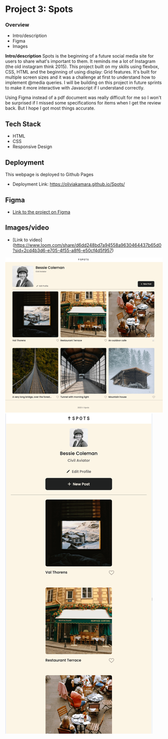 # Project 3: Spots

### Overview

- Intro/description
- Figma
- Images

**Intro/description**
Spots is the beginning of a future social media site for users to share what's important to them. It reminds me a lot of Instagram (the old instagram think 2015). This project built on my skills using flexbox, CSS, HTML and the beginning of using display: Grid features. It's built for multiple screen sizes and it was a challenge at first to understand how to implement @media queries. I will be building on this project in future sprints to make it more interactive with Javascript if I understand correctly.

Using Figma instead of a pdf document was really difficult for me so I won't be surprised if I missed some specifications for items when I get the review back. But I hope I got most things accurate.

## Tech Stack

- HTML
- CSS
- Responsive Design

## Deployment

This webpage is deployed to Github Pages

- Deployment Link: https://oliviakamara.github.io/Spots/

## Figma

- [Link to the project on Figma](https://www.figma.com/design/BBNm2bC3lj8QQMHlnqRsga/Sprint-3-Project%3A-Spots?node-id=0-1&t=XR8EkKeE2uo9ac7N-0)

## Images/video

- [Link to video] (https://www.loom.com/share/d6dd248bd7a94558a9630464437b65d0?sid=2cd4b3d6-e705-4f55-a8f6-e50cf4d5f957)

![desktop view](images/spots-desktop.png)
![mobile view](images/spots-mobile.png)
